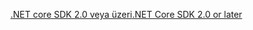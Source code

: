 [<span data-ttu-id="238bd-101">.NET core SDK 2.0 veya üzeri</span><span class="sxs-lookup"><span data-stu-id="238bd-101">.NET Core SDK 2.0 or later</span></span>](https://www.microsoft.com/net/download)
